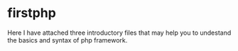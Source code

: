 # firstphp

Here I have attached three introductory files that may help you to undestand the basics and syntax of php framework. 

